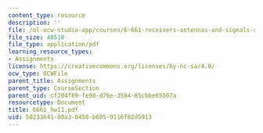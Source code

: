 ```yaml
---
content_type: resource
description: ''
file: /ol-ocw-studio-app/courses/6-661-receivers-antennas-and-signals-spring-2003/5023364100a30450b6059116f02d5913_6661_hw11.pdf
file_size: 40510
file_type: application/pdf
learning_resource_types:
- Assignments
license: https://creativecommons.org/licenses/by-nc-sa/4.0/
ocw_type: OCWFile
parent_title: Assignments
parent_type: CourseSection
parent_uid: cf204f89-fe98-d76e-3584-85cbbe65507a
resourcetype: Document
title: 6661_hw11.pdf
uid: 50233641-00a3-0450-b605-9116f02d5913
---
```

